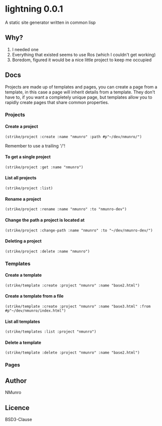 # lightning 0.0.1

A static site generator written in common lisp

## Why?

1) I needed one
2) Everything that existed seems to use Ros (which I couldn't get working)
3) Boredom, figured it would be a nice little project to keep me occupied

## Docs

Projects are made up of templates and pages, you can create a page from a template, in this case a page will inherit details from a template. They don't have to, if you want a completely unique page, but templates allow you to rapidly create pages that share common properties.

### Projects

#### Create a project

    (strike/project :create :name "nmunro" :path #p"~/dev/nmunro/") 

Remember to use a trailing '/'!

#### To get a single project

    (strike/project :get :name "nmunro")

#### List all projects

    (strike/project :list)

#### Rename a project

    (strike/project :rename :name "nmunro" :to "nmunro-dev")
    
#### Change the path a project is located at

    (strike/project :change-path :name "nmunro" :to "~/dev/nmunro-dev/")
    
#### Deleting a project

    (strike/project :delete :name "nmunro")

### Templates

#### Create a template

    (strike/template :create :project "nmunro" :name "base2.html")

#### Create a template from a file

    (strike/template :create :project "nmunro" :name "base3.html" :from #p"~/dev/nmunro/index.html")
    
#### List all templates

    (strike/templates :list :project "nmunro")
    
#### Delete a template

    (strike/template :delete :project "nmunro" :name "base2.html")

### Pages

## Author

NMunro

## Licence

BSD3-Clause
